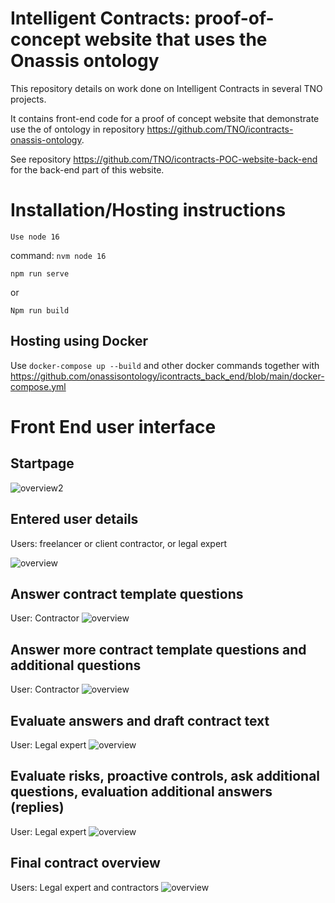 
# Intelligent Contracts: proof-of-concept website that uses the Onassis ontology

This repository details on work done on Intelligent Contracts in several TNO projects.

It contains front-end code for a proof of concept website that demonstrate use the of ontology in repository https://github.com/TNO/icontracts-onassis-ontology.

See repository https://github.com/TNO/icontracts-POC-website-back-end for the back-end part of this website. 

# Installation/Hosting instructions

```Use node 16```

command:
```nvm node 16```

```npm run serve ```

or

```Npm run build```

## Hosting using Docker

Use 
```docker-compose up --build```
and other docker commands together with https://github.com/onassisontology/icontracts_back_end/blob/main/docker-compose.yml 


# Front End user interface 
## Startpage

![overview2](example_ui_overview_2.PNG?raw=true "overview 2")

## Entered user details

Users: freelancer or client contractor, or legal expert

![overview](example_ui_overview.PNG?raw=true "overview")

## Answer contract template questions
User: Contractor
![overview](example_ui_contract_drafting_1.PNG?raw=true "overview ")

## Answer more contract template questions and additional questions
User: Contractor
![overview](example_ui_contract_drafting_2.PNG?raw=true "overview ")

## Evaluate answers and draft contract text
User: Legal expert
![overview](example_ui_evaluate_contract.PNG?raw=true "overview ")

## Evaluate risks, proactive controls, ask additional questions, evaluation additional answers (replies)
User: Legal expert
![overview](example_ui_evaluate_contract_risks_and_additional_questions.PNG?raw=true "overview ")

## Final contract overview
Users: Legal expert and contractors
![overview](example_ui_view_final_contract_data.PNG?raw=true "overview ")
